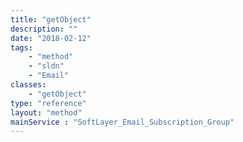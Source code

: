 ```yaml
---
title: "getObject"
description: ""
date: "2018-02-12"
tags:
    - "method"
    - "sldn"
    - "Email"
classes:
    - "getObject"
type: "reference"
layout: "method"
mainService : "SoftLayer_Email_Subscription_Group"
---
```

